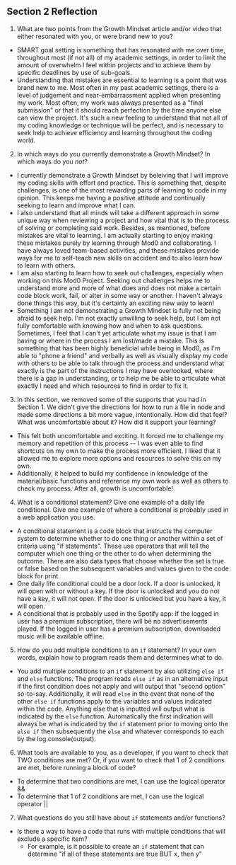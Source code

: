 ## Section 2 Reflection

1. What are two points from the Growth Mindset article and/or video that either resonated with you, or were brand new to you?
- SMART goal setting is something that has resonated with me over time, throughout most (if not all) of my academic settings, in order to limit the amount of overwhelm I feel within projects and to achieve them by specific deadlines by use of sub-goals.
- Understanding that mistakes are essential to learning is a point that was brand new to me. Most often in my past academic settings, there is a level of judgement and near-embarrassment applied when presenting my work. Most often, my work was always presented as a "final submission" or that it should reach perfection by the time anyone else can view the project. It's such a new feeling to understand that not all of my coding knowledge or technique will be perfect, and is necessary to seek help to achieve efficiency and learning throughout the coding world.

2. In which ways do you currently demonstrate a Growth Mindset? In which ways do you _not_?
- I currently demonstrate a Growth Mindset by beleiving that I will improve my coding skills with effort and practice. This is something that, despite challenges, is one of the most rewarding parts of learning to code in my opinion. This keeps me having a positive attitude and continually seeking to learn and improve what I can.
- I also understand that all minds will take a different approach in some unique way when reviewing a project and how vital that is to the process of solving or completing said work. Besides, as mentioned, before mistakes are vital to learning. I am actually starting to enjoy making these mistakes purely by learning through Mod0 and collaborating. I have always loved team-based activities, and these mistakes provide ways for me to self-teach new skills on accident and to also learn how to learn with others.
- I am also starting to learn how to seek out challenges, especially when working on this Mod0 Project. Seeking out challenges helps me to understand more and more of what does and does not make a certain code block work, fail, or alter in some way or another. I haven't always done things this way, but it's certainly an exciting new way to learn!
- Something I am not demonstrating a Growth Mindset is fully not being afraid to seek help. I'm not exactly unwilling to seek help, but I am not fully comfortable with knowing how and when to ask questions. Sometimes, I feel that I can't yet articulate what my issue is that I am having or where in the process I am lost/made a mistake. This is something that has been highly beneficial while being in Mod0, as I'm able to "phone a friend" and verbally as well as visually display my code with others to be able to talk through the process and understand what exactly is the part of the instructions I may have overlooked, where there is a gap in understanding, or to help me be able to articulate what exactly I need and which resources to find in order to fix it.

3. In this section, we removed some of the supports that you had in Section 1. We didn't give the directions for how to run a file in node and made some directions a bit more vague, intentionally. How did that feel? What was uncomfortable about it? How did it support your learning?
- This felt both uncomfortable and exciting. It forced me to challenge my memory and repetition of this process -- I was even able to find shortcuts on my own to make the process more efficient. I liked that it allowed me to explore more options and resources to solve this on my own.
- Additionally, it helped to build my confidence in knowledge of the material/basic functions and reference my own work as well as others to check my process. After all, growth is uncomfortable!

4. What is a conditional statement? Give one example of a daily life conditional. Give one example of where a conditional is probably used in a web application you use.
- A conditional statement is a code block that instructs the computer system to determine whether to do one thing or another within a set of criteria using "if statements". These use operators that will tell the computer which one thing or the other to do when determining the outcome. There are also data types that choose whether the set is true or false based on the subsequent variables and values given to the code block for print.
- One daily life conditional could be a door lock. If a door is unlocked, it will open with or without a key. If the door is unlocked and you do not have a key, it will not open. If the door is unlocked but you have a key, it will open.
- A conditional that is probably used in the Spotify app: If the logged in user has a premium subscription, there will be no advertisements played. If the logged in user has a premium subscription, downloaded music will be available offline.

5. How do you add multiple conditions to an `if` statement? In your own words, explain how to program reads them and determines what to do.
- You add multiple conditions to an `if` statement by also utilizing `else if` and `else` functions. The program reads `else if` as in an alternative input if the first condition does not apply and will output that "second option" so-to-say. Additionally, it will read `else` in the event that none of the other `else if` functions apply to the variables and values indicated within the code. Anything else that is inputted will output what is indicated by the `else` function. Automatically the first indication will always be what is indicated by the `if` statement prior to moving onto the `else if` then subsequently the `else` and whatever corresponds to each by the log.console(output).

6. What tools are available to you, as a developer, if you want to check that TWO conditions are met? Or, if you want to check that 1 of 2 conditions are met, before running a block of code?
- To determine that two conditions are met, I can use the logical operator &&
- To determine that 1 of 2 conditions are met, I can use the logical operator ||

7. What questions do you still have about `if` statements and/or functions?
- Is there a way to have a code that runs with multiple conditions that will exclude a specific item?
  - For example, is it possible to create an `if` statement that can determine "if all of these statements are true BUT x, then y"
